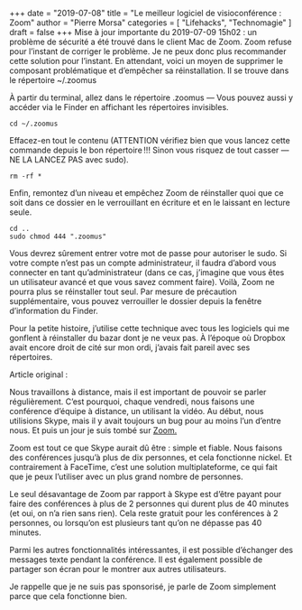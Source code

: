 +++
date        = "2019-07-08"
title       = "Le meilleur logiciel de visioconférence : Zoom"
author      = "Pierre Morsa"
categories  = [ "Lifehacks", "Technomagie" ]
draft       = false
+++
Mise à jour importante du 2019-07-09 15h02 : un problème de sécurité a été trouvé dans le client Mac de Zoom. Zoom refuse pour l’instant de corriger le problème. Je ne peux donc plus recommander cette solution pour l’instant. En attendant, voici un moyen de supprimer le composant problématique et d’empêcher sa réinstallation. Il se trouve dans le répertoire ~/.zoomus

À partir du terminal, allez dans le répertoire .zoomus — Vous pouvez aussi y accéder via le Finder en affichant les répertoires invisibles.

```
cd ~/.zoomus
```

Effacez-en tout le contenu (ATTENTION vérifiez bien que vous lancez cette commande depuis le bon répertoire !!! Sinon vous risquez de tout casser — NE LA LANCEZ PAS avec sudo).

```
rm -rf *
```

Enfin, remontez d’un niveau et empêchez Zoom de réinstaller quoi que ce soit dans ce dossier en le verrouillant en écriture et en le laissant en lecture seule.

```
cd ..
sudo chmod 444 ".zoomus"
```

Vous devrez sûrement entrer votre mot de passe pour autoriser le sudo. Si votre compte n’est pas un compte administrateur, il faudra d’abord vous connecter en tant qu’administrateur (dans ce cas, j’imagine que vous êtes un utilisateur avancé et que vous savez comment faire). Voilà, Zoom ne pourra plus se réinstaller tout seul. Par mesure de précaution supplémentaire, vous pouvez verrouiller le dossier depuis la fenêtre d’information du Finder. 

Pour la petite histoire, j’utilise cette technique avec tous les logiciels qui me gonflent à réinstaller du bazar dont je ne veux pas. À l’époque où Dropbox avait encore droit de cité sur mon ordi, j’avais fait pareil avec ses répertoires.

Article original :

Nous travaillons à distance, mais il est important de pouvoir se parler régulièrement. C’est pourquoi, chaque vendredi, nous faisons une conférence d’équipe à distance, un utilisant la vidéo. Au début, nous utilisions Skype, mais il y avait toujours un bug pour au moins l’un d’entre nous. Et puis un jour je suis tombé sur [Zoom.](https://www.zoom.us)

Zoom est tout ce que Skype aurait dû être : simple et fiable. Nous faisons des conférences jusqu’à plus de dix personnes, et cela fonctionne nickel. Et contrairement à FaceTime, c’est une solution multiplateforme, ce qui fait que je peux l’utiliser avec un plus grand nombre de personnes.

Le seul désavantage de Zoom par rapport à Skype est d’être payant pour faire des conférences à plus de 2 personnes qui durent plus de 40 minutes (et oui, on n’a rien sans rien). Cela reste gratuit pour les conférences à 2 personnes, ou lorsqu’on est plusieurs tant qu’on ne dépasse pas 40 minutes.

Parmi les autres fonctionnalités intéressantes, il est possible d’échanger des messages texte pendant la conférence. Il est également possible de partager son écran pour le montrer aux autres utilisateurs. 

Je rappelle que je ne suis pas sponsorisé, je parle de Zoom simplement parce que cela fonctionne bien.

